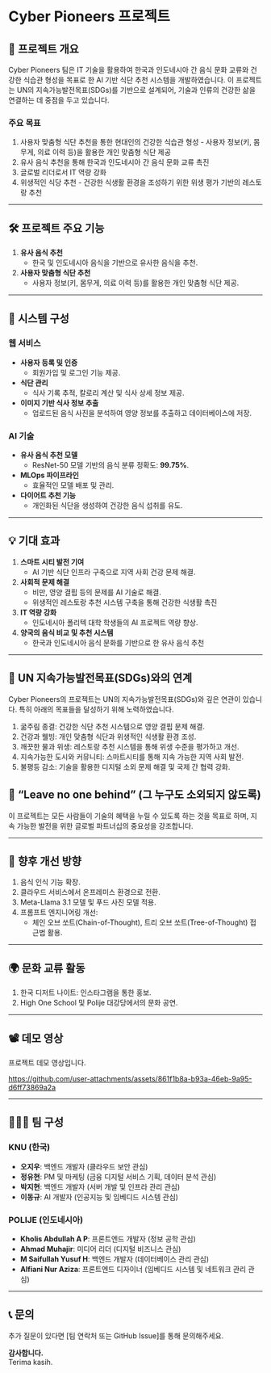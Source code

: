 
# Cyber Pioneers 프로젝트

## 📢 프로젝트 개요
Cyber Pioneers 팀은 IT 기술을 활용하여 한국과 인도네시아 간 음식 문화 교류와 건강한 식습관 형성을 목표로 한 AI 기반 식단 추천 시스템을 개발하였습니다. 이 프로젝트는 UN의 지속가능발전목표(SDGs)를 기반으로 설계되어, 기술과 인류의 건강한 삶을 연결하는 데 중점을 두고 있습니다.

### 주요 목표
1. 사용자 맞춤형 식단 추천을 통한 현대인의 건강한 식습관 형성 - 사용자 정보(키, 몸무게, 의료 이력 등)을 활용한 개인 맞춤형 식단 제공
2. 유사 음식 추천을 통해 한국과 인도네시아 간 음식 문화 교류 촉진
3. 글로벌 리더로서 IT 역량 강화
4. 위생적인 식당 추천 - 건강한 식생활 환경을 조성하기 위한 위생 평가 기반의 레스토랑 추천

---

## 🛠️ 프로젝트 주요 기능
1. **유사 음식 추천**  
   - 한국 및 인도네시아 음식을 기반으로 유사한 음식을 추천.
2. **사용자 맞춤형 식단 추천**  
   - 사용자 정보(키, 몸무게, 의료 이력 등)를 활용한 개인 맞춤형 식단 제공.

---

## 📂 시스템 구성
### 웹 서비스
- **사용자 등록 및 인증**
  - 회원가입 및 로그인 기능 제공.
- **식단 관리**
  - 식사 기록 추적, 칼로리 계산 및 식사 상세 정보 제공.
- **이미지 기반 식사 정보 추출**
  - 업로드된 음식 사진을 분석하여 영양 정보를 추출하고 데이터베이스에 저장.

### AI 기술
- **유사 음식 추천 모델**
  - ResNet-50 모델 기반의 음식 분류 정확도: **99.75%**.
- **MLOps 파이프라인**
  - 효율적인 모델 배포 및 관리.
- **다이어트 추천 기능**
  - 개인화된 식단을 생성하여 건강한 음식 섭취를 유도.

---

## 💡 기대 효과
1. **스마트 시티 발전 기여**
   - AI 기반 식단 인프라 구축으로 지역 사회 건강 문제 해결.
2. **사회적 문제 해결**
   - 비만, 영양 결핍 등의 문제를 AI 기술로 해결.
   - 위생적인 레스토랑 추천 시스템 구축을 통해 건강한 식생활 촉진
3. **IT 역량 강화**
   - 인도네시아 폴리텍 대학 학생들의 AI 프로젝트 역량 향상.
4. **양국의 음식 비교 및 추천 시스템**
   - 한국과 인도네시아 음식 문화를 기반으로 한 유사 음식 추천

---

## 🌟 UN 지속가능발전목표(SDGs)와의 연계
Cyber Pioneers의 프로젝트는 UN의 지속가능발전목표(SDGs)와 깊은 연관이 있습니다. 
특히 아래의 목표들을 달성하기 위해 노력하였습니다.

1. 굶주림 종결: 건강한 식단 추천 시스템으로 영양 결핍 문제 해결.
2. 건강과 웰빙: 개인 맞춤형 식단과 위생적인 식생활 환경 조성.
3. 깨끗한 물과 위생: 레스토랑 추천 시스템을 통해 위생 수준을 평가하고 개선.
4. 지속가능한 도시와 커뮤니티: 스마트시티를 통해 지속 가능한 지역 사회 발전.
5. 불평등 감소: 기술을 활용한 디지털 소외 문제 해결 및 국제 간 협력 강화.

## 🌱 “Leave no one behind” (그 누구도 소외되지 않도록)
이 프로젝트는 모든 사람들이 기술의 혜택을 누릴 수 있도록 하는 것을 목표로 하며, 지속 가능한 발전을 위한 글로벌 파트너십의 중요성을 강조합니다.

---

## 🚀 향후 개선 방향
1. 음식 인식 기능 확장.
2. 클라우드 서비스에서 온프레미스 환경으로 전환.
3. Meta-Llama 3.1 모델 및 푸드 사진 모델 적용.
4. 프롬프트 엔지니어링 개선:
   - 체인 오브 쏘트(Chain-of-Thought), 트리 오브 쏘트(Tree-of-Thought) 접근법 활용.

---

## 🌍 문화 교류 활동
1. 한국 디저트 나이트: 인스타그램을 통한 홍보.
2. High One School 및 Polije 대강당에서의 문화 공연.

---

## 📽️ 데모 영상
프로젝트 데모 영상입니다.

https://github.com/user-attachments/assets/861f1b8a-b93a-46eb-9a95-d6ff73869a2a

---

## 🧑‍🤝‍🧑 팀 구성
### KNU (한국)
- **오지우**: 백엔드 개발자 (클라우드 보안 관심)
- **정유현**: PM 및 마케팅 (금융 디지털 서비스 기획, 데이터 분석 관심)
- **박지현**: 백엔드 개발자 (서버 개발 및 인프라 관리 관심)
- **이동규**: AI 개발자 (인공지능 및 임베디드 시스템 관심)

### POLIJE (인도네시아)
- **Kholis Abdullah A P**: 프론트엔드 개발자 (정보 공학 관심)
- **Ahmad Muhajir**: 미디어 리더 (디지털 비즈니스 관심)
- **M Saifullah Yusuf H**: 백엔드 개발자 (데이터베이스 관리 관심)
- **Alfiani Nur Aziza**: 프론트엔드 디자이너 (임베디드 시스템 및 네트워크 관리 관심)

---

## 📞 문의
추가 질문이 있다면 [팀 연락처 또는 GitHub Issue]를 통해 문의해주세요.

**감사합니다.**  
Terima kasih.
